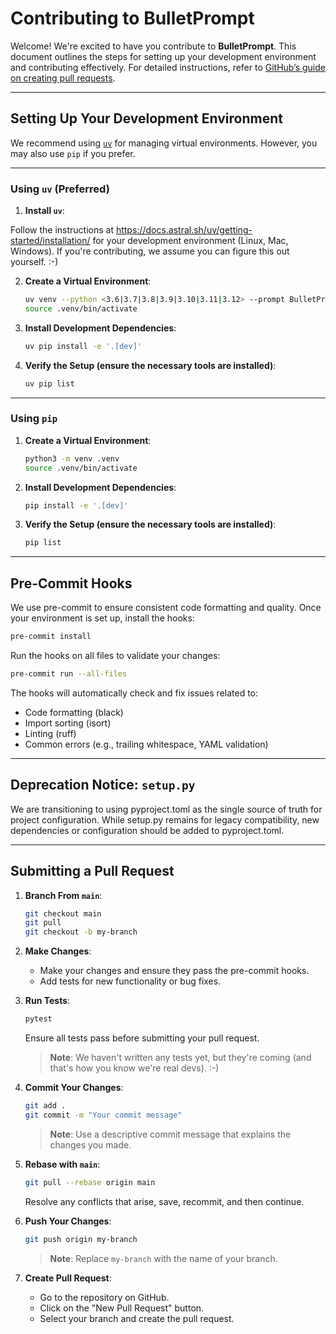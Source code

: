 # Contributing to BulletPrompt

Welcome! We're excited to have you contribute to **BulletPrompt**. This document outlines the steps for setting up your development environment and contributing effectively. For detailed instructions, refer to [GitHub’s guide on creating pull requests](https://docs.github.com/en/pull-requests/collaborating-with-pull-requests/proposing-changes-to-your-work-with-pull-requests/creating-a-pull-request).


---

## Setting Up Your Development Environment

We recommend using [`uv`](https://github.com/tingley/uv) for managing virtual environments. However, you may also use `pip` if you prefer.

---

### Using `uv` (Preferred)

1. **Install `uv`**:

Follow the instructions at https://docs.astral.sh/uv/getting-started/installation/ for your development environment (Linux, Mac, Windows). If you're contributing, we assume you can figure this out yourself. :-)

2. **Create a Virtual Environment**:
    ```bash
    uv venv --python <3.6|3.7|3.8|3.9|3.10|3.11|3.12> --prompt BulletPrompt
    source .venv/bin/activate
    ```

3. **Install Development Dependencies**:
    ```bash
    uv pip install -e '.[dev]'
    ```

4. **Verify the Setup (ensure the necessary tools are installed)**:

    ```bash
    uv pip list
    ```
---

### Using `pip`

1. **Create a Virtual Environment**:
    ```bash
    python3 -m venv .venv
    source .venv/bin/activate
    ```

2. **Install Development Dependencies**:
    ```bash
    pip install -e '.[dev]'
    ```

3. **Verify the Setup (ensure the necessary tools are installed)**:

    ```bash
    pip list
    ```
---

## Pre-Commit Hooks

We use pre-commit to ensure consistent code formatting and quality. Once your environment is set up, install the hooks:

```bash
pre-commit install
```

Run the hooks on all files to validate your changes:

```bash
pre-commit run --all-files
```

The hooks will automatically check and fix issues related to:

- Code formatting (black)
- Import sorting (isort)
- Linting (ruff)
- Common errors (e.g., trailing whitespace, YAML validation)

---

## Deprecation Notice: `setup.py`

We are transitioning to using pyproject.toml as the single source of truth for project configuration. While setup.py remains for legacy compatibility, new dependencies or configuration should be added to pyproject.toml.

---

## Submitting a Pull Request

1. **Branch From `main`**:
    ```bash
    git checkout main
    git pull
    git checkout -b my-branch
    ```

2. **Make Changes**:
    - Make your changes and ensure they pass the pre-commit hooks.
    - Add tests for new functionality or bug fixes.

3. **Run Tests**:
    ```bash
    pytest
    ```
    Ensure all tests pass before submitting your pull request.
    > **Note**: We haven't written any tests yet, but they're coming (and that's how you know we're real devs). :-)

4. **Commit Your Changes**:
    ```bash
    git add .
    git commit -m "Your commit message"
    ```
    > **Note**: Use a descriptive commit message that explains the changes you made.

5. **Rebase with `main`**:
    ```bash
    git pull --rebase origin main
    ```
    Resolve any conflicts that arise, save, recommit, and then continue.

6. **Push Your Changes**:
    ```bash
    git push origin my-branch
    ```
    > **Note**: Replace `my-branch` with the name of your branch.

7. **Create Pull Request**:
    - Go to the repository on GitHub.
    - Click on the "New Pull Request" button.
    - Select your branch and create the pull request.

